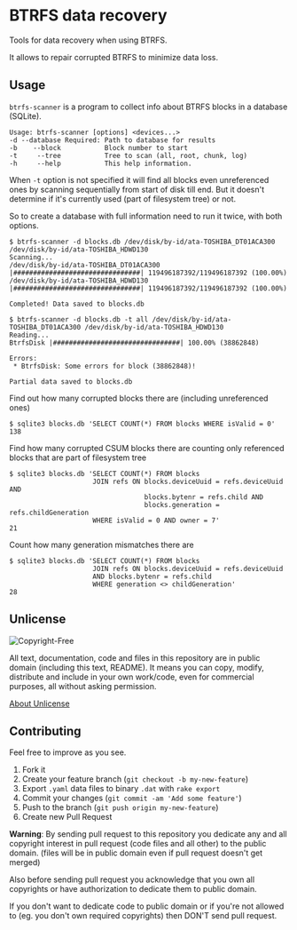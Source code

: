 # BTRFS data recovery

Tools for data recovery when using BTRFS.

It allows to repair corrupted BTRFS to minimize data loss.

## Usage

`btrfs-scanner` is a program to collect info about BTRFS blocks in a database (SQLite).

```
Usage: btrfs-scanner [options] <devices...>
-d --database Required: Path to database for results
-b    --block           Block number to start
-t     --tree           Tree to scan (all, root, chunk, log)
-h     --help           This help information.
```

When `-t` option is not specified it will find all blocks
even unreferenced ones by scanning sequentially from start of disk till end.
But it doesn't determine if it's currently used (part of filesystem tree) or not.

So to create a database with full information need to run it twice, with both options.

```
$ btrfs-scanner -d blocks.db /dev/disk/by-id/ata-TOSHIBA_DT01ACA300 /dev/disk/by-id/ata-TOSHIBA_HDWD130
Scanning...
/dev/disk/by-id/ata-TOSHIBA_DT01ACA300 |################################| 119496187392/119496187392 (100.00%)
/dev/disk/by-id/ata-TOSHIBA_HDWD130    |################################| 119496187392/119496187392 (100.00%)

Completed! Data saved to blocks.db

$ btrfs-scanner -d blocks.db -t all /dev/disk/by-id/ata-TOSHIBA_DT01ACA300 /dev/disk/by-id/ata-TOSHIBA_HDWD130
Reading...
BtrfsDisk |################################| 100.00% (38862848)

Errors:
 * BtrfsDisk: Some errors for block (38862848)!

Partial data saved to blocks.db
```


Find out how many corrupted blocks there are (including unreferenced ones)

```
$ sqlite3 blocks.db 'SELECT COUNT(*) FROM blocks WHERE isValid = 0'
138
```

Find how many corrupted CSUM blocks there are counting only referenced blocks that are part of filesystem tree

```
$ sqlite3 blocks.db 'SELECT COUNT(*) FROM blocks
                     JOIN refs ON blocks.deviceUuid = refs.deviceUuid AND
                                  blocks.bytenr = refs.child AND
                                  blocks.generation = refs.childGeneration
                     WHERE isValid = 0 AND owner = 7'
21
```

Count how many generation mismatches there are

```
$ sqlite3 blocks.db 'SELECT COUNT(*) FROM blocks
                     JOIN refs ON blocks.deviceUuid = refs.deviceUuid
                     AND blocks.bytenr = refs.child
                     WHERE generation <> childGeneration'
28
```


## Unlicense

![Copyright-Free](http://unlicense.org/pd-icon.png)

All text, documentation, code and files in this repository are in public domain (including this text, README).
It means you can copy, modify, distribute and include in your own work/code, even for commercial purposes, all without asking permission.

[About Unlicense](http://unlicense.org/)

## Contributing

Feel free to improve as you see.

1. Fork it
2. Create your feature branch (`git checkout -b my-new-feature`)
3. Export `.yaml` data files to binary `.dat` with `rake export`
4. Commit your changes (`git commit -am 'Add some feature'`)
5. Push to the branch (`git push origin my-new-feature`)
6. Create new Pull Request


**Warning**: By sending pull request to this repository you dedicate any and all copyright interest in pull request (code files and all other) to the public domain. (files will be in public domain even if pull request doesn't get merged)

Also before sending pull request you acknowledge that you own all copyrights or have authorization to dedicate them to public domain.

If you don't want to dedicate code to public domain or if you're not allowed to (eg. you don't own required copyrights) then DON'T send pull request.
